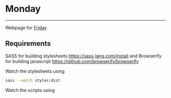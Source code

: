 # Monday

---

Webpage for [Friday](https://github.com/JonasRSV/friday-voice-assistant)

## Requirements

SASS for building stylesheets https://sass-lang.com/install and Browserify for building javascript https://github.com/browserify/browserify

Watch the stylesheets using

```bash
sass --watch styles:dist
```

Watch the scripts using
```bash
```
